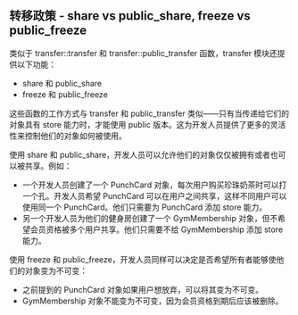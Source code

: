 ## 转移政策 - share vs public_share, freeze vs public_freeze

类似于 transfer::transfer 和 transfer::public_transfer 函数，transfer 模块还提供以下功能：

- share 和 public_share
- freeze 和 public_freeze

这些函数的工作方式与 transfer 和 public_transfer 类似——只有当传递给它们的对象具有 store 能力时，才能使用 public 版本。这为开发人员提供了更多的灵活性来控制他们的对象如何被使用。

使用 share 和 public_share，开发人员可以允许他们的对象仅仅被拥有或者也可以被共享。例如：

- 一个开发人员创建了一个 PunchCard 对象，每次用户购买珍珠奶茶时可以打一个孔。开发人员希望 PunchCard 可以在用户之间共享，这样不同用户可以使用同一个 PunchCard。他们只需要为 PunchCard 添加 store 能力。
- 另一个开发人员为他们的健身房创建了一个 GymMembership 对象，但不希望会员资格被多个用户共享。他们只需要不给 GymMembership 添加 store 能力。

使用 freeze 和 public_freeze，开发人员同样可以决定是否希望所有者能够使他们的对象变为不可变：

- 之前提到的 PunchCard 对象如果用户想放弃，可以将其变为不可变。
- GymMembership 对象不能变为不可变，因为会员资格到期后应该被删除。